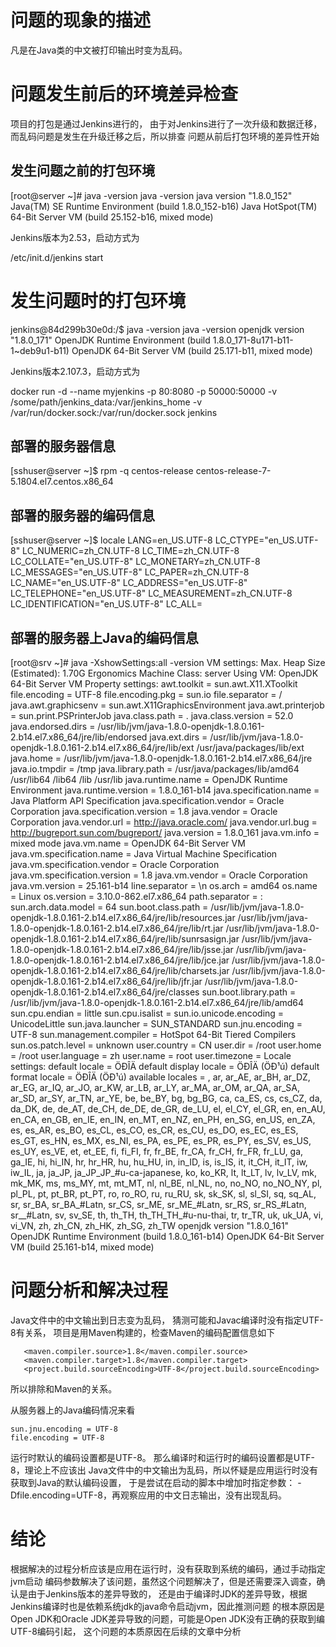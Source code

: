 # 问题的现象的描述

凡是在Java类的中文被打印输出时变为乱码。

# 问题发生前后的环境差异检查

项目的打包是通过Jenkins进行的，
由于对Jenkins进行了一次升级和数据迁移，
而乱码问题是发生在升级迁移之后，所以排查
问题从前后打包环境的差异性开始


## 发生问题之前的打包环境

[root@server ~]# java -version
java -version
java version "1.8.0_152"
Java(TM) SE Runtime Environment (build 1.8.0_152-b16)
Java HotSpot(TM) 64-Bit Server VM (build 25.152-b16, mixed mode)


Jenkins版本为2.53，启动方式为


/etc/init.d/jenkins start


# 发生问题时的打包环境


jenkins@84d299b30e0d:/$ java -version
java -version
openjdk version "1.8.0_171"
OpenJDK Runtime Environment (build 1.8.0_171-8u171-b11-1~deb9u1-b11)
OpenJDK 64-Bit Server VM (build 25.171-b11, mixed mode)


Jenkins版本2.107.3，启动方式为


docker run -d --name myjenkins -p 80:8080 -p 50000:50000 -v /some/path/jenkins_data:/var/jenkins_home -v /var/run/docker.sock:/var/run/docker.sock jenkins


## 部署的服务器信息

[sshuser@server ~]$ rpm -q centos-release
centos-release-7-5.1804.el7.centos.x86_64

## 部署的服务器的编码信息

[sshuser@server ~]$ locale
LANG=en_US.UTF-8
LC_CTYPE="en_US.UTF-8"
LC_NUMERIC=zh_CN.UTF-8
LC_TIME=zh_CN.UTF-8
LC_COLLATE="en_US.UTF-8"
LC_MONETARY=zh_CN.UTF-8
LC_MESSAGES="en_US.UTF-8"
LC_PAPER=zh_CN.UTF-8
LC_NAME="en_US.UTF-8"
LC_ADDRESS="en_US.UTF-8"
LC_TELEPHONE="en_US.UTF-8"
LC_MEASUREMENT=zh_CN.UTF-8
LC_IDENTIFICATION="en_US.UTF-8"
LC_ALL=


## 部署的服务器上Java的编码信息

[root@srv ~]# java -XshowSettings:all -version
VM settings:
    Max. Heap Size (Estimated): 1.70G
    Ergonomics Machine Class: server
    Using VM: OpenJDK 64-Bit Server VM
Property settings:
    awt.toolkit = sun.awt.X11.XToolkit
    file.encoding = UTF-8
    file.encoding.pkg = sun.io
    file.separator = /
    java.awt.graphicsenv = sun.awt.X11GraphicsEnvironment
    java.awt.printerjob = sun.print.PSPrinterJob
    java.class.path = .
    java.class.version = 52.0
    java.endorsed.dirs = /usr/lib/jvm/java-1.8.0-openjdk-1.8.0.161-2.b14.el7.x86_64/jre/lib/endorsed
    java.ext.dirs = /usr/lib/jvm/java-1.8.0-openjdk-1.8.0.161-2.b14.el7.x86_64/jre/lib/ext
        /usr/java/packages/lib/ext
    java.home = /usr/lib/jvm/java-1.8.0-openjdk-1.8.0.161-2.b14.el7.x86_64/jre
    java.io.tmpdir = /tmp
    java.library.path = /usr/java/packages/lib/amd64
        /usr/lib64
        /lib64
        /lib
        /usr/lib
    java.runtime.name = OpenJDK Runtime Environment
    java.runtime.version = 1.8.0_161-b14
    java.specification.name = Java Platform API Specification
    java.specification.vendor = Oracle Corporation
    java.specification.version = 1.8
    java.vendor = Oracle Corporation
    java.vendor.url = http://java.oracle.com/
    java.vendor.url.bug = http://bugreport.sun.com/bugreport/
    java.version = 1.8.0_161
    java.vm.info = mixed mode
    java.vm.name = OpenJDK 64-Bit Server VM
    java.vm.specification.name = Java Virtual Machine Specification
    java.vm.specification.vendor = Oracle Corporation
    java.vm.specification.version = 1.8
    java.vm.vendor = Oracle Corporation
    java.vm.version = 25.161-b14
    line.separator = \n
    os.arch = amd64
    os.name = Linux
    os.version = 3.10.0-862.el7.x86_64
    path.separator = :
    sun.arch.data.model = 64
    sun.boot.class.path = /usr/lib/jvm/java-1.8.0-openjdk-1.8.0.161-2.b14.el7.x86_64/jre/lib/resources.jar
        /usr/lib/jvm/java-1.8.0-openjdk-1.8.0.161-2.b14.el7.x86_64/jre/lib/rt.jar
        /usr/lib/jvm/java-1.8.0-openjdk-1.8.0.161-2.b14.el7.x86_64/jre/lib/sunrsasign.jar
        /usr/lib/jvm/java-1.8.0-openjdk-1.8.0.161-2.b14.el7.x86_64/jre/lib/jsse.jar
        /usr/lib/jvm/java-1.8.0-openjdk-1.8.0.161-2.b14.el7.x86_64/jre/lib/jce.jar
        /usr/lib/jvm/java-1.8.0-openjdk-1.8.0.161-2.b14.el7.x86_64/jre/lib/charsets.jar
        /usr/lib/jvm/java-1.8.0-openjdk-1.8.0.161-2.b14.el7.x86_64/jre/lib/jfr.jar
        /usr/lib/jvm/java-1.8.0-openjdk-1.8.0.161-2.b14.el7.x86_64/jre/classes
    sun.boot.library.path = /usr/lib/jvm/java-1.8.0-openjdk-1.8.0.161-2.b14.el7.x86_64/jre/lib/amd64
    sun.cpu.endian = little
    sun.cpu.isalist =
    sun.io.unicode.encoding = UnicodeLittle
    sun.java.launcher = SUN_STANDARD
    sun.jnu.encoding = UTF-8
    sun.management.compiler = HotSpot 64-Bit Tiered Compilers
    sun.os.patch.level = unknown
    user.country = CN
    user.dir = /root
    user.home = /root
    user.language = zh
    user.name = root
    user.timezone =
Locale settings:
    default locale = ÖÐÎÄ
    default display locale = ÖÐÎÄ (ÖÐ¹ú)
    default format locale = ÖÐÎÄ (ÖÐ¹ú)
    available locales = , ar, ar_AE, ar_BH, ar_DZ, ar_EG, ar_IQ, ar_JO,
        ar_KW, ar_LB, ar_LY, ar_MA, ar_OM, ar_QA, ar_SA, ar_SD,
        ar_SY, ar_TN, ar_YE, be, be_BY, bg, bg_BG, ca,
        ca_ES, cs, cs_CZ, da, da_DK, de, de_AT, de_CH,
        de_DE, de_GR, de_LU, el, el_CY, el_GR, en, en_AU,
        en_CA, en_GB, en_IE, en_IN, en_MT, en_NZ, en_PH, en_SG,
        en_US, en_ZA, es, es_AR, es_BO, es_CL, es_CO, es_CR,
        es_CU, es_DO, es_EC, es_ES, es_GT, es_HN, es_MX, es_NI,
        es_PA, es_PE, es_PR, es_PY, es_SV, es_US, es_UY, es_VE,
        et, et_EE, fi, fi_FI, fr, fr_BE, fr_CA, fr_CH,
        fr_FR, fr_LU, ga, ga_IE, hi, hi_IN, hr, hr_HR,
        hu, hu_HU, in, in_ID, is, is_IS, it, it_CH,
        it_IT, iw, iw_IL, ja, ja_JP, ja_JP_JP_#u-ca-japanese, ko, ko_KR,
        lt, lt_LT, lv, lv_LV, mk, mk_MK, ms, ms_MY,
        mt, mt_MT, nl, nl_BE, nl_NL, no, no_NO, no_NO_NY,
        pl, pl_PL, pt, pt_BR, pt_PT, ro, ro_RO, ru,
        ru_RU, sk, sk_SK, sl, sl_SI, sq, sq_AL, sr,
        sr_BA, sr_BA_#Latn, sr_CS, sr_ME, sr_ME_#Latn, sr_RS, sr_RS_#Latn, sr__#Latn,
        sv, sv_SE, th, th_TH, th_TH_TH_#u-nu-thai, tr, tr_TR, uk,
        uk_UA, vi, vi_VN, zh, zh_CN, zh_HK, zh_SG, zh_TW
openjdk version "1.8.0_161"
OpenJDK Runtime Environment (build 1.8.0_161-b14)
OpenJDK 64-Bit Server VM (build 25.161-b14, mixed mode)

# 问题分析和解决过程

Java文件中的中文输出到日志变为乱码，
猜测可能和Javac编译时没有指定UTF-8有关系，
项目是用Maven构建的，检查Maven的编码配置信息如下

       <maven.compiler.source>1.8</maven.compiler.source>
       <maven.compiler.target>1.8</maven.compiler.target>
       <project.build.sourceEncoding>UTF-8</project.build.sourceEncoding>

所以排除和Maven的关系。

从服务器上的Java编码情况来看

    sun.jnu.encoding = UTF-8
    file.encoding = UTF-8

运行时默认的编码设置都是UTF-8。
那么编译时和运行时的编码设置都是UTF-8，理论上不应该出
Java文件中的中文输出为乱码，所以怀疑是应用运行时没有获取到Java的默认编码设置，
于是尝试在启动的脚本中增加时指定参数： -Dfile.encoding=UTF-8，再观察应用的中文日志输出，没有出现乱码。

# 结论
根据解决的过程分析应该是应用在运行时，没有获取到系统的编码，通过手动指定jvm启动
编码参数解决了该问题，虽然这个问题解决了，但是还需要深入调查，确认是由于Jenkins版本的差异导致的，
还是由于编译时JDK的差异导致，根据Jenkins编译时也是依赖系统jdk的java命令启动jvm，因此推测问题
的根本原因是Open JDK和Oracle JDK差异导致的问题，可能是Open JDK没有正确的获取到编UTF-8编码引起，
这个问题的本质原因在后续的文章中分析
